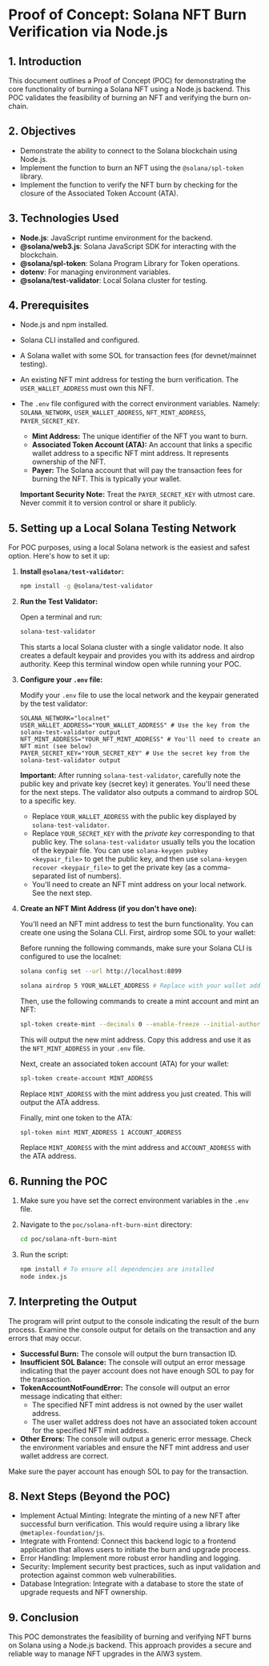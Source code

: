 # Proof of Concept: Solana NFT Burn Verification via Node.js

## 1. Introduction

This document outlines a Proof of Concept (POC) for demonstrating the core functionality of burning a Solana NFT using a Node.js backend. This POC validates the feasibility of burning an NFT and verifying the burn on-chain.

## 2. Objectives

*   Demonstrate the ability to connect to the Solana blockchain using Node.js.
*   Implement the function to burn an NFT using the `@solana/spl-token` library.
*   Implement the function to verify the NFT burn by checking for the closure of the Associated Token Account (ATA).

## 3. Technologies Used

*   **Node.js**: JavaScript runtime environment for the backend.
*   **@solana/web3.js**: Solana JavaScript SDK for interacting with the blockchain.
*   **@solana/spl-token**: Solana Program Library for Token operations.
*   **dotenv**: For managing environment variables.
*   **@solana/test-validator**: Local Solana cluster for testing.

## 4. Prerequisites

*   Node.js and npm installed.
*   Solana CLI installed and configured.
*   A Solana wallet with some SOL for transaction fees (for devnet/mainnet testing).
*   An existing NFT mint address for testing the burn verification. The `USER_WALLET_ADDRESS` must own this NFT.
*   The `.env` file configured with the correct environment variables.
    Namely: `SOLANA_NETWORK`, `USER_WALLET_ADDRESS`, `NFT_MINT_ADDRESS`, `PAYER_SECRET_KEY`.
    *   **Mint Address:** The unique identifier of the NFT you want to burn.
    *   **Associated Token Account (ATA):** An account that links a specific wallet address to a specific NFT mint address.  It represents ownership of the NFT.
    *   **Payer:** The Solana account that will pay the transaction fees for burning the NFT.  This is typically your wallet.

    **Important Security Note:** Treat the `PAYER_SECRET_KEY` with utmost care. Never commit it to version control or share it publicly.

## 5. Setting up a Local Solana Testing Network

For POC purposes, using a local Solana network is the easiest and safest option. Here's how to set it up:

1.  **Install `@solana/test-validator`:**

    ```bash
    npm install -g @solana/test-validator
    ```

2.  **Run the Test Validator:**

    Open a terminal and run:

    ```bash
    solana-test-validator
    ```

    This starts a local Solana cluster with a single validator node. It also creates a default keypair and provides you with its address and airdrop authority. Keep this terminal window open while running your POC.

3.  **Configure your `.env` file:**

    Modify your `.env` file to use the local network and the keypair generated by the test validator:

    ```
    SOLANA_NETWORK="localnet"
    USER_WALLET_ADDRESS="YOUR_WALLET_ADDRESS" # Use the key from the solana-test-validator output
    NFT_MINT_ADDRESS="YOUR_NFT_MINT_ADDRESS" # You'll need to create an NFT mint (see below)
    PAYER_SECRET_KEY="YOUR_SECRET_KEY" # Use the secret key from the solana-test-validator output
    ```

    **Important:**
    After running `solana-test-validator`, carefully note the public key and private key (secret key) it generates.  You'll need these for the next steps. The validator also outputs a command to airdrop SOL to a specific key.
    *   Replace `YOUR_WALLET_ADDRESS` with the public key displayed by `solana-test-validator`.
    *   Replace `YOUR_SECRET_KEY` with the *private key* corresponding to that public key. The `solana-test-validator` usually tells you the location of the keypair file. You can use `solana-keygen pubkey <keypair_file>` to get the public key, and then use `solana-keygen recover <keypair_file>` to get the private key (as a comma-separated list of numbers).
    *   You'll need to create an NFT mint address on your local network. See the next step.

4.  **Create an NFT Mint Address (if you don't have one):**

    You'll need an NFT mint address to test the burn functionality. You can create one using the Solana CLI. First, airdrop some SOL to your wallet:

    Before running the following commands, make sure your Solana CLI is configured to use the localnet:

    ```bash
    solana config set --url http://localhost:8899
    ```
    ```bash
    solana airdrop 5 YOUR_WALLET_ADDRESS # Replace with your wallet address
    ```

    Then, use the following commands to create a mint account and mint an NFT:

    ```bash
    spl-token create-mint --decimals 0 --enable-freeze --initial-authority YOUR_WALLET_ADDRESS
    ```

    This will output the new mint address. Copy this address and use it as the `NFT_MINT_ADDRESS` in your `.env` file.

    Next, create an associated token account (ATA) for your wallet:

    ```bash
    spl-token create-account MINT_ADDRESS
    ```

    Replace `MINT_ADDRESS` with the mint address you just created. This will output the ATA address.

    Finally, mint one token to the ATA:

    ```bash
    spl-token mint MINT_ADDRESS 1 ACCOUNT_ADDRESS
    ```

    Replace `MINT_ADDRESS` with the mint address and `ACCOUNT_ADDRESS` with the ATA address.

## 6. Running the POC

1.  Make sure you have set the correct environment variables in the `.env` file.
2.  Navigate to the `poc/solana-nft-burn-mint` directory:

    ```bash
    cd poc/solana-nft-burn-mint
    ```

3.  Run the script:

    ```bash
    npm install # To ensure all dependencies are installed
    node index.js
    ```

## 7. Interpreting the Output

The program will print output to the console indicating the result of the burn process. Examine the console output for details on the transaction and any errors that may occur.
*   **Successful Burn:** The console will output the burn transaction ID.
*   **Insufficient SOL Balance:** The console will output an error message indicating that the payer account does not have enough SOL to pay for the transaction.
*   **TokenAccountNotFoundError:** The console will output an error message indicating that either:
    *   The specified NFT mint address is not owned by the user wallet address.
    *   The user wallet address does not have an associated token account for the specified NFT mint address.
*   **Other Errors:** The console will output a generic error message. Check the environment variables and ensure the NFT mint address and user wallet address are correct.

Make sure the payer account has enough SOL to pay for the transaction.
## 8. Next Steps (Beyond the POC)

*   Implement Actual Minting: Integrate the minting of a new NFT after successful burn verification. This would require using a library like `@metaplex-foundation/js`.
*   Integrate with Frontend: Connect this backend logic to a frontend application that allows users to initiate the burn and upgrade process.
*   Error Handling: Implement more robust error handling and logging.
*   Security: Implement security best practices, such as input validation and protection against common web vulnerabilities.
*   Database Integration: Integrate with a database to store the state of upgrade requests and NFT ownership.

## 9. Conclusion

This POC demonstrates the feasibility of burning and verifying NFT burns on Solana using a Node.js backend. This approach provides a secure and reliable way to manage NFT upgrades in the AIW3 system.
